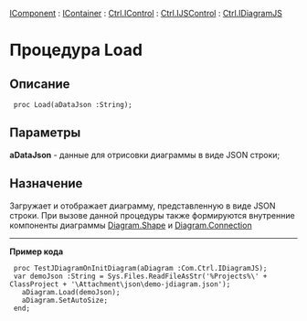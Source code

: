 ﻿---
Link: .Ctrl.IDiagramJS.@Load
---

[IComponent](topic:Com.Custom.ComClasses.IComponent.Default) :
[IContainer](topic:Com.Custom.ComClasses.IContainer.Default) :
[Ctrl.IControl](topic:Com.Custom.ComClasses.Ctrl.IControl.Default) :
[Ctrl.IJSControl](topic:Com.Custom.ComClasses.Ctrl.IJSControl.Default) :
[Ctrl.IDiagramJS](Default)

# Процедура Load

## Описание

     proc Load(aDataJson :String);

## Параметры

**aDataJson** - данные для отрисовки диаграммы в виде JSON строки;

## Назначение

Загружает и отображает диаграмму, представленную в виде JSON строки.
При вызове данной процедуры также формируются внутренние компоненты диаграммы [Diagram.Shape](topic:.Custom.ComClasses.Ctrl.IDiagramJS.Shape.Default) и [Diagram.Connection](topic:.Custom.ComClasses.Ctrl.IDiagramJS.Connection.Default)

---

<b>Пример кода</b>

     proc TestJDiagramOnInitDiagram(aDiagram :Com.Ctrl.IDiagramJS);
     var demoJson :String = Sys.Files.ReadFileAsStr('%Projects%\' + ClassProject + '\Attachment\json\demo-jdiagram.json');
       aDiagram.Load(demoJson);
       aDiagram.SetAutoSize;
     end;